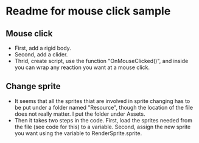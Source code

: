 # Readme for mouse click sample

## Mouse click
- First, add a rigid body.
- Second, add a clider.
- Thrid, create script, use the function "OnMouseClicked()", and inside you can wrap any reaction you want at a mouse click.

## Change sprite
- It seems that all the sprites thiat are involved in sprite changing has to be put under a folder named "Resource", though the location of the file does not really matter. I put the folder under Assets.
- Then it takes two steps in the code. First, load the sprites needed from the file (see code for this) to a variable. Second, assign the new sprite you want using the variable to RenderSprite.sprite.
